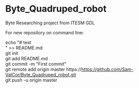 # Byte_Quadruped_robot
Byte Researching project from ITESM GDL

For new repository on command line:

echo "# test<br /> " >> README.md   <br />
git init   <br />
git add README.md  <br />
git commit -m "First commit"  <br /> 
git remote add origin master https://https://github.com/Sam-ValCor/Byte_Quadruped_robot.git  <br />
git push -u origin master  <br />
